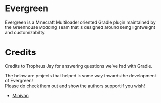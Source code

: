 # Evergreen

Evergreen is a Minecraft Multiloader oriented Gradle plugin maintained by the Greenhouse Modding Team that is designed around being lightweight and customizability.


# Credits
Credits to Tropheus Jay for answering questions we've had with Gradle.

The below are projects that helped in some way towards the development of Evergreen!
<br>
Please do check them out and show the authors support if you wish!
- [Minivan](https://github.com/CrackedPolishedBlackstoneBricksMC/minivan/)